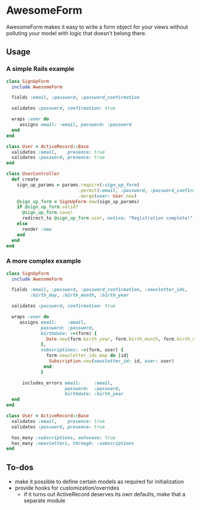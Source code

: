 # AwesomeForm

AwesomeForm makes it easy to write a form object for your views without
polluting your model with logic that doesn't belong there.

## Usage

### A simple Rails example

```ruby
class SignUpForm
  include AwesomeForm

  fields :email, :password, :password_confirmation

  validates :password, confirmation: true

  wraps :user do
     assigns email: :email, password: :password
  end
end

class User < ActiveRecord::Base
  validates :email,    presence: true
  validates :password, presence: true
end

class UserController
  def create
    sign_up_params = params.require(:sign_up_form)
                           .permit(:email, :password, :password_confirmation)
                           .merge(user: User.new)
    @sign_up_form = SignUpForm.new(sign_up_params)
    if @sign_up_form.valid?
      @sign_up_form.save!
      redirect_to @sign_up_form.user, notice: "Registration complete!"
    else
      render :new
    end
  end
end
```

### A more complex example
```ruby
class SignUpForm
  include AwesomeForm

  fields :email, :password, :password_confirmation, :newsletter_ids,
         :birth_day, :birth_month, :birth_year

  validates :password, confirmation: true

  wraps :user do
     assigns email:    :email,
             password: :password,
             birthdate: ->(form) {
               Date.new(form.birth_year, form.birth_month, form.birth_day)
             },
             subscriptions: ->(form, user) {
               form.newsletter_ids.map do |id|
                Subscription.new(newsletter_id: id, user: user)
              end
             }

      includes_errors email:     :email,
                      password:  :password,
                      birthdate: :birth_year
  end
end

class User < ActiveRecord::Base
  validates :email,    presence: true
  validates :password, presence: true

  has_many :subscriptions, autosave: true
  has_many :newsletters, through: :subscriptions
end
```

## To-dos

- make it possible to define certain models as required for initialization
- provide hooks for customization/overrides
  - if it turns out ActiveRecord deserves its own defaults, make that a
    separate module
